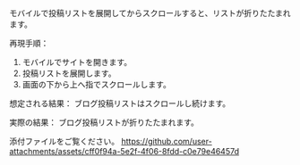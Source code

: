 モバイルで投稿リストを展開してからスクロールすると、リストが折りたたまれます。

再現手順：
1. モバイルでサイトを開きます。
1. 投稿リストを展開します。
1. 画面の下から上へ指でスクロールします。

想定される結果：
ブログ投稿リストはスクロールし続けます。

実際の結果：
ブログ投稿リストが折りたたまれます。

添付ファイルをご覧ください。
https://github.com/user-attachments/assets/cff0f94a-5e2f-4f06-8fdd-c0e79e46457d